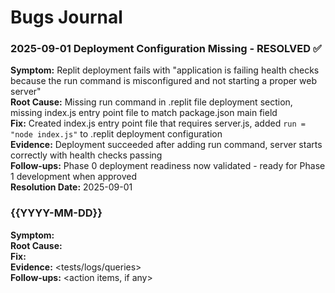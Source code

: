 # Bugs Journal

### 2025-09-01 Deployment Configuration Missing - RESOLVED ✅
**Symptom:** Replit deployment fails with "application is failing health checks because the run command is misconfigured and not starting a proper web server"  
**Root Cause:** Missing run command in .replit file deployment section, missing index.js entry point file to match package.json main field  
**Fix:** Created index.js entry point file that requires server.js, added `run = "node index.js"` to .replit deployment configuration  
**Evidence:** Deployment succeeded after adding run command, server starts correctly with health checks passing  
**Follow-ups:** Phase 0 deployment readiness now validated - ready for Phase 1 development when approved  
**Resolution Date:** 2025-09-01

### {{YYYY-MM-DD}} <Short Title>
**Symptom:**  
**Root Cause:**  
**Fix:**  
**Evidence:** <tests/logs/queries>  
**Follow-ups:** <action items, if any>